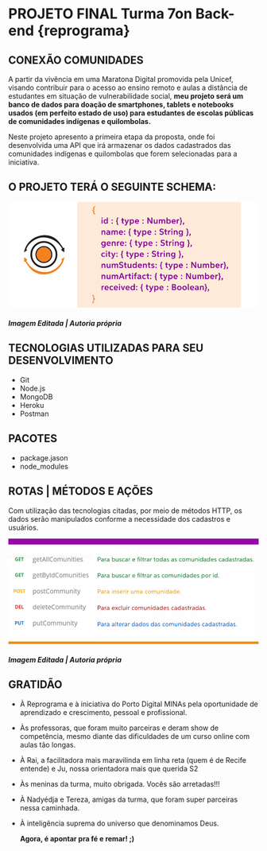 # **PROJETO FINAL Turma 7on Back-end {reprograma}** 

## **CONEXÃO COMUNIDADES**

A partir da vivência em uma Maratona Digital promovida pela Unicef, visando contribuir para o acesso ao ensino remoto e aulas a distância de estudantes em situação de vulnerabilidade social, **meu projeto será um banco de dados para doação de smartphones, tablets e notebooks usados (em perfeito estado de uso) para estudantes de escolas públicas de comunidades indígenas e quilombolas.**

Neste projeto apresento a primeira etapa da proposta, onde foi desenvolvida uma API que irá armazenar os dados cadastrados das comunidades indígenas e quilombolas que forem selecionadas para a iniciativa. 

## **O PROJETO TERÁ O SEGUINTE SCHEMA:**

![schema comunidade](./images/schema-comunidades.png)
##### Imagem Editada | Autoria própria


## **TECNOLOGIAS UTILIZADAS PARA SEU DESENVOLVIMENTO**

- Git 
- Node.js 
- MongoDB
- Heroku
- Postman


## **PACOTES**

- package.jason 
- node_modules


## **ROTAS** | MÉTODOS E AÇÕES

Com utilização das tecnologias citadas, por meio de métodos HTTP, os dados serão manipulados conforme a necessidade dos cadastros e usuários.

![rotas com métodos e ações](./images/rotas_metodos-acoes.png)
##### Imagem Editada | Autoria própria


## **GRATIDÃO**

- À Reprograma e à iniciativa do Porto Digital MINAs pela oportunidade de aprendizado e crescimento, pessoal e profissional.

- Às professoras, que foram muito parceiras e deram show de competência, mesmo diante das dificuldades de um curso online com aulas tão longas.

- À Rai, a facilitadora mais maravilinda em linha reta (quem é de Recife entende) e Ju, nossa orientadora mais que querida S2

- Às meninas da turma, muito obrigada. Vocês são arretadas!!!

- À Nadyédja e Tereza, amigas da turma, que foram super parceiras nessa caminhada.

- À inteligência suprema do universo que denominamos Deus.



   **Agora, é apontar pra fé e remar! ;)** 
